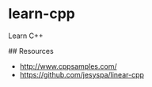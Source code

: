 # learn-cpp
Learn C++

## Resources
- http://www.cppsamples.com/
- https://github.com/jesyspa/linear-cpp
